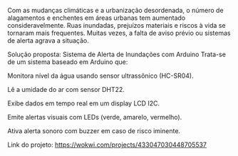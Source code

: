 Com as mudanças climáticas e a urbanização desordenada, o número de alagamentos e enchentes em áreas urbanas tem aumentado consideravelmente. Ruas inundadas, prejuízos materiais e riscos à vida se tornaram mais frequentes. Muitas vezes, a falta de aviso prévio ou sistemas de alerta agrava a situação.


Solução proposta: Sistema de Alerta de Inundações com Arduino
Trata-se de um sistema baseado em Arduino que:

Monitora nível da água usando sensor ultrassônico (HC-SR04).

Lê a umidade do ar com sensor DHT22.

Exibe dados em tempo real em um display LCD I2C.

Emite alertas visuais com LEDs (verde, amarelo, vermelho).

Ativa alerta sonoro com buzzer em caso de risco iminente.





Link do projeto:
https://wokwi.com/projects/433047030448705537